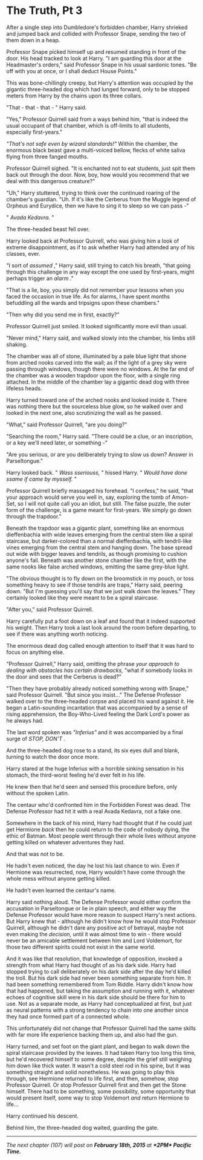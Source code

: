 The Truth, Pt 3
===============

After a single step into Dumbledore's forbidden chamber, Harry shrieked
and jumped back and collided with Professor Snape, sending the two of
them down in a heap.

Professor Snape picked himself up and resumed standing in front of the
door. His head tracked to look at Harry. "I am guarding this door at the
Headmaster's orders," said Professor Snape in his usual sardonic tones.
"Be off with you at once, or I shall deduct House Points."

This was bone-chillingly creepy, but Harry's attention was occupied by
the gigantic three-headed dog which had lunged forward, only to be
stopped meters from Harry by the chains upon its three collars.

"That - that - that - " Harry said.

"Yes," Professor Quirrell said from a ways behind him, "that is indeed
the usual occupant of that chamber, which is off-limits to all students,
especially first-years."

*"That's not safe even by wizard standards!"* Within the chamber, the
enormous black beast gave a multi-voiced bellow, flecks of white saliva
flying from three fanged mouths.

Professor Quirrell sighed. "It is enchanted not to eat students, just
spit them back out through the door. Now, boy, how would you recommend
that we deal with this dangerous creature?"

"Uh," Harry stuttered, trying to think over the continued roaring of the
chamber's guardian. "Uh. If it's like the Cerberus from the Muggle
legend of Orpheus and Eurydice, then we have to sing it to sleep so we
can pass -"

" *Avada Kedavra.* "

The three-headed beast fell over.

Harry looked back at Professor Quirrell, who was giving him a look of
extreme disappointment, as if to ask whether Harry had attended any of
his classes, ever.

"I sort of *assumed* ," Harry said, still trying to catch his breath,
"that going through this challenge in any way except the one used by
first-years, might perhaps trigger an *alarm* ."

"That is a lie, boy, you simply did not remember your lessons when you
faced the occasion in true life. As for alarms, I have spent months
befuddling all the wards and tripsigns upon these chambers."

"Then why did you send me in first, exactly?"

Professor Quirrell just smiled. It looked significantly more evil than
usual.

"Never mind," Harry said, and walked slowly into the chamber, his limbs
still shaking.

The chamber was all of stone, illuminated by a pale blue light that
shone from arched nooks carved into the wall; as if the light of a grey
sky were passing through windows, though there were no windows. At the
far end of the chamber was a wooden trapdoor upon the floor, with a
single ring attached. In the middle of the chamber lay a gigantic dead
dog with three lifeless heads.

Harry turned toward one of the arched nooks and looked inside it. There
was nothing there but the sourceless blue glow, so he walked over and
looked in the next one, also scrutinizing the wall as he passed.

"What," said Professor Quirrell, "are you doing?"

"Searching the room," Harry said. "There could be a clue, or an
inscription, or a key we'll need later, or something -"

"Are you serious, or are you deliberately trying to slow us down? Answer
in Parseltongue."

Harry looked back. " *Wass sseriouss,* " hissed Harry. " *Would have
done ssame if came by mysself.* "

Professor Quirrell briefly massaged his forehead. "I confess," he said,
"that your approach would serve you well in, say, exploring the tomb of
Amon-Set, so I will not quite call you an idiot, but still. The false
puzzle, the outer form of the challenge, is a game meant for
first-years. We simply go down through the trapdoor."

Beneath the trapdoor was a gigantic plant, something like an enormous
dieffenbachia with wide leaves emerging from the central stem like a
spiral staircase, but darker-colored than a normal dieffenbachia, with
tendril-like vines emerging from the central stem and hanging down. The
base spread out wide with bigger leaves and tendrils, as though
promising to cushion anyone's fall. Beneath was another stone chamber
like the first, with the same nooks like false arched windows, emitting
the same grey-blue light.

"The obvious thought is to fly down on the broomstick in my pouch, or
toss something heavy to see if those tendrils are traps," Harry said,
peering down. "But I'm guessing you'll say that we just walk down the
leaves." They certainly looked like they were meant to be a spiral
staircase.

"After you," said Professor Quirrell.

Harry carefully put a foot down on a leaf and found that it indeed
supported his weight. Then Harry took a last look around the room before
departing, to see if there was anything worth noticing.

The enormous dead dog called enough attention to itself that it was hard
to focus on anything else.

"Professor Quirrell," Harry said, omitting the phrase *your approach to
dealing with obstacles has certain drawbacks,* "what if somebody looks
in the door and sees that the Cerberus is dead?"

"Then they have probably already noticed something wrong with Snape,"
said Professor Quirrell. "But since you insist..." The Defense Professor
walked over to the three-headed corpse and placed his wand against it.
He began a Latin-sounding incantation that was accompanied by a sense of
rising apprehension, the Boy-Who-Lived feeling the Dark Lord's power as
he always had.

The last word spoken was *"Inferius"* and it was accompanied by a final
surge of *STOP, DON'T* .

And the three-headed dog rose to a stand, its six eyes dull and blank,
turning to watch the door once more.

Harry stared at the huge Inferius with a horrible sinking sensation in
his stomach, the third-worst feeling he'd ever felt in his life.

He knew then that he'd seen and sensed this procedure before, only
without the spoken Latin.

The centaur who'd confronted him in the Forbidden Forest was dead. The
Defense Professor had hit it with a real Avada Kedavra, not a fake one.

Somewhere in the back of his mind, Harry had thought that if he could
just get Hermione *back* then he could return to the code of nobody
dying, the ethic of Batman. Most people went through their whole lives
without anyone getting killed on whatever adventures they had.

And that was not to be.

He hadn't even noticed, the day he lost his last chance to win. Even if
Hermione was resurrected, now, Harry wouldn't have come through the
whole mess without anyone getting killed.

He hadn't even learned the centaur's name.

Harry said nothing aloud. The Defense Professor would either confirm the
accusation in Parseltongue or lie in plain speech, and either way the
Defense Professor would have more reason to suspect Harry's next
actions. But Harry knew that - although he didn't know *how* he would
stop Professor Quirrell, although he didn't dare any positive act of
betrayal, maybe not even making the *decision,* until it was almost time
to win - there would never be an amicable settlement between him and
Lord Voldemort, for those two different spirits could not exist in the
same world.

And it was like that resolution, that knowledge of opposition, invoked a
strength from what Harry had thought of as his dark side. Harry had
stopped trying to call deliberately on his dark side after the day he'd
killed the troll. But his dark side had never been something separate
from him. It had been something remembered from Tom Riddle. Harry didn't
know how that had happened, but taking the assumption and running with
it, whatever echoes of cognitive skill were in his dark side should be
there for him to use. Not as a separate mode, as Harry had
conceptualized at first, but just as neural patterns with a strong
tendency to chain into one another since they had once formed part of a
connected whole.

This unfortunately did not change that Professor Quirrell had the same
skills with far more life experience backing them up, and also had the
gun.

Harry turned, and set foot on the giant plant, and began to walk down
the spiral staircase provided by the leaves. It had taken Harry too long
this time, but he'd recovered himself to some degree, despite the grief
still weighing him down like thick water. It wasn't a cold steel rod in
his spine, but it was something straight and solid nonetheless. He was
going to play this through, see Hermione returned to life first, and
then, somehow, stop Professor Quirrell. Or stop Professor Quirrell first
and then get the Stone himself. There had to be something, some
possibility, some opportunity that would present itself, some way to
stop Voldemort *and* return Hermione to life...

Harry continued his descent.

Behind him, the three-headed dog waited, guarding the gate.

* * * * *

*The next chapter (107) will post on **February 18th, 2015** at
**\*2PM\* Pacific Time.***

